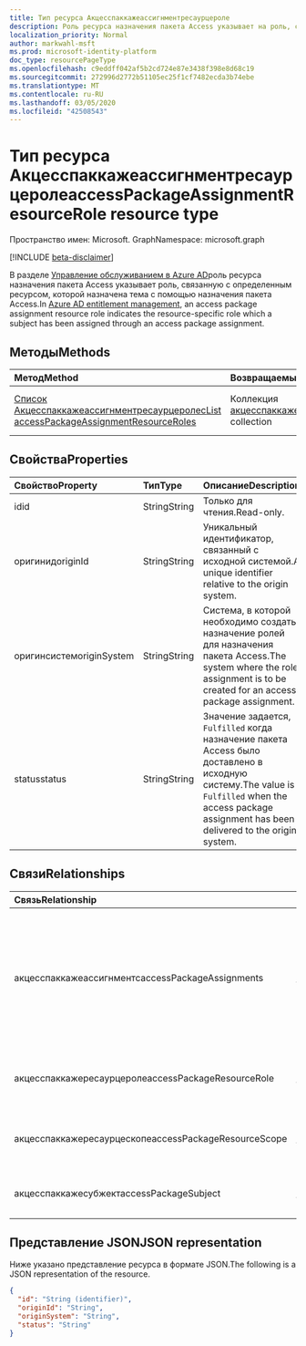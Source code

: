 ```yaml
---
title: Тип ресурса Акцесспаккажеассигнментресаурцероле
description: Роль ресурса назначения пакета Access указывает на роль, связанную с определенным ресурсом, которой назначена тема с помощью назначения пакета Access.
localization_priority: Normal
author: markwahl-msft
ms.prod: microsoft-identity-platform
doc_type: resourcePageType
ms.openlocfilehash: c9eddff042af5b2cd724e87e3438f398e8d68c19
ms.sourcegitcommit: 272996d2772b51105ec25f1cf7482ecda3b74ebe
ms.translationtype: MT
ms.contentlocale: ru-RU
ms.lasthandoff: 03/05/2020
ms.locfileid: "42508543"
---
```

# <a name="accesspackageassignmentresourcerole-resource-type"></a><span data-ttu-id="87320-103">Тип ресурса Акцесспаккажеассигнментресаурцероле</span><span class="sxs-lookup"><span data-stu-id="87320-103">accessPackageAssignmentResourceRole resource type</span></span>

<span data-ttu-id="87320-104">Пространство имен: Microsoft. Graph</span><span class="sxs-lookup"><span data-stu-id="87320-104">Namespace: microsoft.graph</span></span>

[!INCLUDE [beta-disclaimer](../../includes/beta-disclaimer.md)]

<span data-ttu-id="87320-105">В разделе [Управление обслуживанием в Azure AD](entitlementmanagement-root.md)роль ресурса назначения пакета Access указывает роль, связанную с определенным ресурсом, которой назначена тема с помощью назначения пакета Access.</span><span class="sxs-lookup"><span data-stu-id="87320-105">In [Azure AD entitlement management](entitlementmanagement-root.md), an access package assignment resource role indicates the resource-specific role which a subject has been assigned through an access package assignment.</span></span>

## <a name="methods"></a><span data-ttu-id="87320-106">Методы</span><span class="sxs-lookup"><span data-stu-id="87320-106">Methods</span></span>

| <span data-ttu-id="87320-107">Метод</span><span class="sxs-lookup"><span data-stu-id="87320-107">Method</span></span>       | <span data-ttu-id="87320-108">Возвращаемый тип</span><span class="sxs-lookup"><span data-stu-id="87320-108">Return Type</span></span> | <span data-ttu-id="87320-109">Описание</span><span class="sxs-lookup"><span data-stu-id="87320-109">Description</span></span> |
|:-------------|:------------|:------------|
| [<span data-ttu-id="87320-110">Список Акцесспаккажеассигнментресаурцеролес</span><span class="sxs-lookup"><span data-stu-id="87320-110">List accessPackageAssignmentResourceRoles</span></span>](../api/accesspackageassignmentresourcerole-list.md) | <span data-ttu-id="87320-111">Коллекция [акцесспаккажеассигнментресаурцероле](accesspackageassignmentresourcerole.md)</span><span class="sxs-lookup"><span data-stu-id="87320-111">[accessPackageAssignmentResourceRole](accesspackageassignmentresourcerole.md) collection</span></span> | <span data-ttu-id="87320-112">Получение списка объектов Акцесспаккажеассигнментресаурцероле.</span><span class="sxs-lookup"><span data-stu-id="87320-112">Retrieve a list of accessPackageAssignmentResourceRole objects.</span></span> |

## <a name="properties"></a><span data-ttu-id="87320-113">Свойства</span><span class="sxs-lookup"><span data-stu-id="87320-113">Properties</span></span>

| <span data-ttu-id="87320-114">Свойство</span><span class="sxs-lookup"><span data-stu-id="87320-114">Property</span></span>     | <span data-ttu-id="87320-115">Тип</span><span class="sxs-lookup"><span data-stu-id="87320-115">Type</span></span>        | <span data-ttu-id="87320-116">Описание</span><span class="sxs-lookup"><span data-stu-id="87320-116">Description</span></span> |
|:-------------|:------------|:------------|
|<span data-ttu-id="87320-117">id</span><span class="sxs-lookup"><span data-stu-id="87320-117">id</span></span>|<span data-ttu-id="87320-118">String</span><span class="sxs-lookup"><span data-stu-id="87320-118">String</span></span>| <span data-ttu-id="87320-119">Только для чтения.</span><span class="sxs-lookup"><span data-stu-id="87320-119">Read-only.</span></span>|
|<span data-ttu-id="87320-120">оригинид</span><span class="sxs-lookup"><span data-stu-id="87320-120">originId</span></span>|<span data-ttu-id="87320-121">String</span><span class="sxs-lookup"><span data-stu-id="87320-121">String</span></span>|<span data-ttu-id="87320-122">Уникальный идентификатор, связанный с исходной системой.</span><span class="sxs-lookup"><span data-stu-id="87320-122">A unique identifier relative to the origin system.</span></span> |
|<span data-ttu-id="87320-123">оригинсистем</span><span class="sxs-lookup"><span data-stu-id="87320-123">originSystem</span></span>|<span data-ttu-id="87320-124">String</span><span class="sxs-lookup"><span data-stu-id="87320-124">String</span></span>|<span data-ttu-id="87320-125">Система, в которой необходимо создать назначение ролей для назначения пакета Access.</span><span class="sxs-lookup"><span data-stu-id="87320-125">The system where the role assignment is to be created for an access package assignment.</span></span>|
|<span data-ttu-id="87320-126">status</span><span class="sxs-lookup"><span data-stu-id="87320-126">status</span></span>|<span data-ttu-id="87320-127">String</span><span class="sxs-lookup"><span data-stu-id="87320-127">String</span></span>|<span data-ttu-id="87320-128">Значение задается, `Fulfilled` когда назначение пакета Access было доставлено в исходную систему.</span><span class="sxs-lookup"><span data-stu-id="87320-128">The value is `Fulfilled` when the access package assignment has been delivered to the origin system.</span></span>|

## <a name="relationships"></a><span data-ttu-id="87320-129">Связи</span><span class="sxs-lookup"><span data-stu-id="87320-129">Relationships</span></span>

| <span data-ttu-id="87320-130">Связь</span><span class="sxs-lookup"><span data-stu-id="87320-130">Relationship</span></span> | <span data-ttu-id="87320-131">Тип</span><span class="sxs-lookup"><span data-stu-id="87320-131">Type</span></span>        | <span data-ttu-id="87320-132">Описание</span><span class="sxs-lookup"><span data-stu-id="87320-132">Description</span></span> |
|:-------------|:------------|:------------|
|<span data-ttu-id="87320-133">акцесспаккажеассигнментс</span><span class="sxs-lookup"><span data-stu-id="87320-133">accessPackageAssignments</span></span>|<span data-ttu-id="87320-134">Коллекция [акцесспаккажеассигнмент](accesspackageassignment.md)</span><span class="sxs-lookup"><span data-stu-id="87320-134">[accessPackageAssignment](accesspackageassignment.md) collection</span></span>| <span data-ttu-id="87320-135">Назначения для пакетов Access, которые применяют это назначение роли.</span><span class="sxs-lookup"><span data-stu-id="87320-135">The access package assignments resulting in this role assignment.</span></span> <span data-ttu-id="87320-136">Только для чтения.</span><span class="sxs-lookup"><span data-stu-id="87320-136">Read-only.</span></span> <span data-ttu-id="87320-137">Допускается значение null.</span><span class="sxs-lookup"><span data-stu-id="87320-137">Nullable.</span></span>|
|<span data-ttu-id="87320-138">акцесспаккажересаурцероле</span><span class="sxs-lookup"><span data-stu-id="87320-138">accessPackageResourceRole</span></span>|[<span data-ttu-id="87320-139">акцесспаккажересаурцероле</span><span class="sxs-lookup"><span data-stu-id="87320-139">accessPackageResourceRole</span></span>](accesspackageresourcerole.md)| <span data-ttu-id="87320-140">Только для чтения.</span><span class="sxs-lookup"><span data-stu-id="87320-140">Read-only.</span></span> <span data-ttu-id="87320-141">Допускается значение null.</span><span class="sxs-lookup"><span data-stu-id="87320-141">Nullable.</span></span>|
|<span data-ttu-id="87320-142">акцесспаккажересаурцескопе</span><span class="sxs-lookup"><span data-stu-id="87320-142">accessPackageResourceScope</span></span>|[<span data-ttu-id="87320-143">акцесспаккажересаурцескопе</span><span class="sxs-lookup"><span data-stu-id="87320-143">accessPackageResourceScope</span></span>](accesspackageresourcescope.md)| <span data-ttu-id="87320-144">Только для чтения.</span><span class="sxs-lookup"><span data-stu-id="87320-144">Read-only.</span></span> <span data-ttu-id="87320-145">Допускается значение null.</span><span class="sxs-lookup"><span data-stu-id="87320-145">Nullable.</span></span>|
|<span data-ttu-id="87320-146">акцесспаккажесубжект</span><span class="sxs-lookup"><span data-stu-id="87320-146">accessPackageSubject</span></span>|[<span data-ttu-id="87320-147">акцесспаккажесубжект</span><span class="sxs-lookup"><span data-stu-id="87320-147">accessPackageSubject</span></span>](accesspackagesubject.md)| <span data-ttu-id="87320-p104">Только для чтения. Допускается значение null.</span><span class="sxs-lookup"><span data-stu-id="87320-p104">Read-only. Nullable.</span></span>|


## <a name="json-representation"></a><span data-ttu-id="87320-150">Представление JSON</span><span class="sxs-lookup"><span data-stu-id="87320-150">JSON representation</span></span>

<span data-ttu-id="87320-151">Ниже указано представление ресурса в формате JSON.</span><span class="sxs-lookup"><span data-stu-id="87320-151">The following is a JSON representation of the resource.</span></span>

<!-- {
  "blockType": "resource",
  "optionalProperties": [

  ],
  "@odata.type": "microsoft.graph.accessPackageAssignmentResourceRole",
  "baseType": "",
  "keyProperty": "id"
}-->

```json
{
  "id": "String (identifier)",
  "originId": "String",
  "originSystem": "String",
  "status": "String"
}
```

<!-- uuid: 16cd6b66-4b1a-43a1-adaf-3a886856ed98
2019-02-04 14:57:30 UTC -->
<!-- {
  "type": "#page.annotation",
  "description": "accessPackageAssignmentResourceRole resource",
  "keywords": "",
  "section": "documentation",
  "tocPath": ""
}-->
